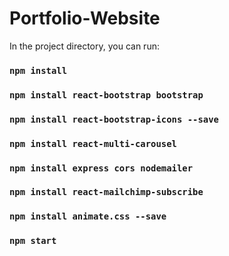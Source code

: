 # Portfolio-Website

In the project directory, you can run:

### `npm install`

### `npm install react-bootstrap bootstrap`

### `npm install react-bootstrap-icons --save`

### `npm install react-multi-carousel`

### `npm install express cors nodemailer`

### `npm install react-mailchimp-subscribe`

### `npm install animate.css --save`

### `npm start`
